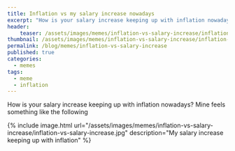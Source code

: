```yaml
---
title: Inflation vs my salary increase nowadays
excerpt: "How is your salary increase keeping up with inflation nowadays?"
header:
    teaser: /assets/images/memes/inflation-vs-salary-increase/inflation-vs-salary-increase.jpeg
thumbnail: /assets/images/memes/inflation-vs-salary-increase/inflation-vs-salary-increase.jpeg  
permalink: /blog/memes/inflation-vs-salary-increase
published: true
categories:
  - memes
tags:
  - meme
  - inflation
---
```


How is your salary increase keeping up with inflation nowadays? Mine feels something like the following 

{% include image.html url="/assets/images/memes/inflation-vs-salary-increase/inflation-vs-salary-increase.jpg" description="My salary increase keeping up with inflation" %}
